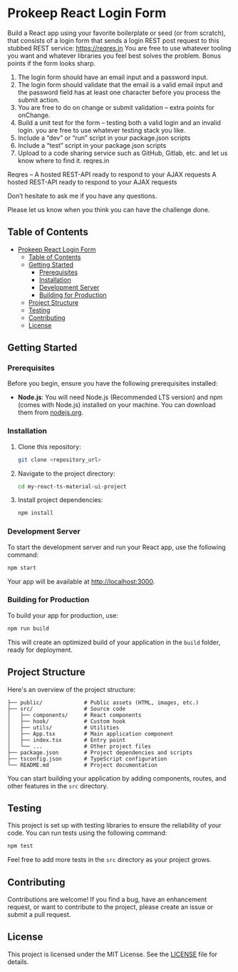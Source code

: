 # Prokeep React Login Form

Build a React app using your favorite boilerplate or seed (or from scratch), that consists of a login form that sends a login REST post request to this stubbed REST service: https://reqres.in You are free to use whatever tooling you want and whatever libraries you feel best solves the problem. Bonus points if the form looks sharp.

1. The login form should have an email input and a password input.
2. The login form should validate that the email is a valid email input and the password field has at least one character before you process the submit action.
3. You are free to do on change or submit validation – extra points for onChange.
4. Build a unit test for the form – testing both a valid login and an invalid login. you are free to use whatever testing stack you like.
5. Include a “dev” or “run” script in your package.json scripts
6. Include a “test” script in your package.json scripts
7. Upload to a code sharing service such as GitHub, Gitlab, etc. and let us know where to find it.
reqres.in

Reqres – A hosted REST-API ready to respond to your AJAX requests
A hosted REST-API ready to respond to your AJAX requests

Don’t hesitate to ask me if you have any questions.

Please let us know when you think you can have the challenge done.

## Table of Contents

- [Prokeep React Login Form](#prokeep-react-login-form)
  - [Table of Contents](#table-of-contents)
  - [Getting Started](#getting-started)
    - [Prerequisites](#prerequisites)
    - [Installation](#installation)
    - [Development Server](#development-server)
    - [Building for Production](#building-for-production)
  - [Project Structure](#project-structure)
  - [Testing](#testing)
  - [Contributing](#contributing)
  - [License](#license)

## Getting Started

### Prerequisites

Before you begin, ensure you have the following prerequisites installed:

- **Node.js**: You will need Node.js (Recommended LTS version) and npm (comes with Node.js) installed on your machine. You can download them from [nodejs.org](https://nodejs.org/).

### Installation

1. Clone this repository:

   ```bash
   git clone <repository_url>
   ```

2. Navigate to the project directory:

   ```bash
   cd my-react-ts-material-ui-project
   ```

3. Install project dependencies:

   ```bash
   npm install
   ```

### Development Server

To start the development server and run your React app, use the following command:

```bash
npm start
```

Your app will be available at [http://localhost:3000](http://localhost:3000).

### Building for Production

To build your app for production, use:

```bash
npm run build
```

This will create an optimized build of your application in the `build` folder, ready for deployment.

## Project Structure

Here's an overview of the project structure:

```
├── public/             # Public assets (HTML, images, etc.)
├── src/                # Source code
│   ├── components/     # React components
│   ├── hook/           # Custom hook
│   ├── utils/          # Utilities
│   ├── App.tsx         # Main application component
│   ├── index.tsx       # Entry point
│   └── ...             # Other project files
├── package.json        # Project dependencies and scripts
├── tsconfig.json       # TypeScript configuration
└── README.md           # Project documentation
```

You can start building your application by adding components, routes, and other features in the `src` directory.

## Testing

This project is set up with testing libraries to ensure the reliability of your code. You can run tests using the following command:

```bash
npm test
```

Feel free to add more tests in the `src` directory as your project grows.

## Contributing

Contributions are welcome! If you find a bug, have an enhancement request, or want to contribute to the project, please create an issue or submit a pull request.

## License

This project is licensed under the MIT License. See the [LICENSE](LICENSE) file for details.